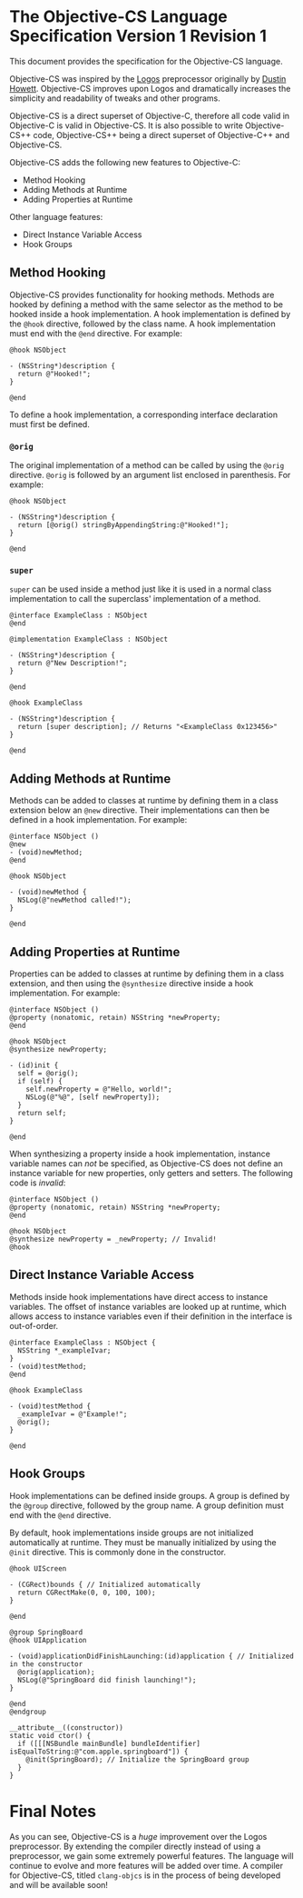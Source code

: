# The Objective-CS Language Specification Version 1 Revision 1

This document provides the specification for the Objective-CS language.

Objective-CS was inspired by the [Logos](https://github.com/DHowett/theos/blob/master/bin/logos.pl) preprocessor originally by [Dustin Howett](http://github.com/DHowett). Objective-CS improves upon Logos and dramatically increases the simplicity and readability of tweaks and other programs.

Objective-CS is a direct superset of Objective-C, therefore all code valid in Objective-C is valid in Objective-CS. It is also possible to write Objective-CS++ code, Objective-CS++ being a direct superset of Objective-C++ and Objective-CS.

Objective-CS adds the following new features to Objective-C:

- Method Hooking
- Adding Methods at Runtime
- Adding Properties at Runtime

Other language features:
- Direct Instance Variable Access
- Hook Groups

## Method Hooking

Objective-CS provides functionality for hooking methods. Methods are hooked by defining a method with the same selector as the method to be hooked inside a hook implementation. A hook implementation is defined by the `@hook` directive, followed by the class name. A hook implementation must end with the `@end` directive. For example:

```
@hook NSObject

- (NSString*)description {
  return @"Hooked!";
}

@end
```

To define a hook implementation, a corresponding interface declaration must first be defined.

### `@orig`

The original implementation of a method can be called by using the `@orig` directive. `@orig` is followed by an argument list enclosed in parenthesis. For example:

```
@hook NSObject

- (NSString*)description {
  return [@orig() stringByAppendingString:@"Hooked!"];
}

@end
```

### `super`
`super` can be used inside a method just like it is used in a normal class implementation to call the superclass' implementation of a method.

```
@interface ExampleClass : NSObject
@end

@implementation ExampleClass : NSObject

- (NSString*)description {
  return @"New Description!";
}

@end

@hook ExampleClass

- (NSString*)description {
  return [super description]; // Returns "<ExampleClass 0x123456>"
}

@end

```


## Adding Methods at Runtime

Methods can be added to classes at runtime by defining them in a class extension below an `@new` directive. Their implementations can then be defined in a hook implementation. For example:

```
@interface NSObject ()
@new
- (void)newMethod;
@end

@hook NSObject

- (void)newMethod {
  NSLog(@"newMethod called!");
}

@end

```

## Adding Properties at Runtime

Properties can be added to classes at runtime by defining them in a class extension, and then using the `@synthesize` directive inside a hook implementation. For example:

```
@interface NSObject ()
@property (nonatomic, retain) NSString *newProperty;
@end

@hook NSObject
@synthesize newProperty;

- (id)init {
  self = @orig();
  if (self) {
    self.newProperty = @"Hello, world!";
    NSLog(@"%@", [self newProperty]);
  }
  return self;
}

@end
```

When synthesizing a property inside a hook implementation, instance variable names can *not* be specified, as Objective-CS does not define an instance variable for new properties, only getters and setters. The following code is *invalid*:

```
@interface NSObject ()
@property (nonatomic, retain) NSString *newProperty;
@end

@hook NSObject
@synthesize newProperty = _newProperty; // Invalid!
@hook
```

## Direct Instance Variable Access

Methods inside hook implementations have direct access to instance variables. The offset of instance variables are looked up at runtime, which allows access to instance variables even if their definition in the interface is out-of-order.

```
@interface ExampleClass : NSObject {
  NSString *_exampleIvar;
}
- (void)testMethod;
@end

@hook ExampleClass

- (void)testMethod {
  _exampleIvar = @"Example!";
  @orig();
}

@end
```

## Hook Groups

Hook implementations can be defined inside groups. A group is defined by the `@group` directive, followed by the group name. A group definition must end with the `@end` directive.

By default, hook implementations inside groups are not initialized automatically at runtime. They must be manually initialized by using the `@init` directive. This is commonly done in the constructor.

```
@hook UIScreen

- (CGRect)bounds { // Initialized automatically
  return CGRectMake(0, 0, 100, 100);
}

@end

@group SpringBoard
@hook UIApplication

- (void)applicationDidFinishLaunching:(id)application { // Initialized in the constructor
  @orig(application);
  NSLog(@"SpringBoard did finish launching!");
}

@end
@endgroup

__attribute__((constructor))
static void ctor() {
  if ([[[NSBundle mainBundle] bundleIdentifier] isEqualToString:@"com.apple.springboard"]) {
    @init(SpringBoard); // Initialize the SpringBoard group
  }
}
```

# Final Notes

As you can see, Objective-CS is a *huge* improvement over the Logos preprocessor. By extending the compiler directly instead of using a preprocessor, we gain some extremely powerful features. The language will continue to evolve and more features will be added over time. A compiler for Objective-CS, titled `clang-objcs` is in the process of being developed and will be available soon!

